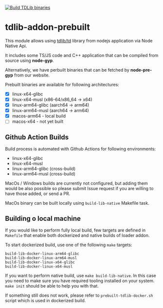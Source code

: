 [![Build TDLib binaries](https://github.com/telepilotco/tdlib-addon-prebuilt/actions/workflows/build-binaries.yml/badge.svg)](https://github.com/telepilotco/tdlib-addon-prebuilt/actions/workflows/build-binaries.yml)

# tdlib-addon-prebuilt

This module allows using [tdlib/td](https://github.com/tdlib/td) library from nodejs application via Node Native Api.

It includes some TS/JS code and C++ application that can be compiled from source using **node-gyp**.

Alternatively, we have perbuilt binaries that can be fetched by **node-pre-gyp** from our website.

Prebuilt binaries are available for following architectures:
 - [x] linux-x64-glibc
 - [x] linux-x64-musl (x86-64/x86_64 -> x64)
 - [x] linux-arm64-glibc (aarch64 -> arm64)
 - [x] linux-arm64-musl (aarch64 -> arm64)
 - [x] macos-arm64 - local build
 - [ ] macos-x64 - not yet built

## Github Action Builds

Build process is automated with Github Actions for following environments:

- linux-x64-glibc
- linux-x64-musl
- linux-arm64-glibc (cross-build)
- linux-arm64-musl (cross-build)

MacOs / Windows builds are currently not configured, but adding them would be also possible so please submit 
Issue request if you are willing to have those added, or send a PR.

MacOs binary can be built locally using `build-lib-native` Makefile task.

## Building o local machine

If you would like to perform fully local build, few targets are defined  in `Makefile` that enable both dockerized 
and native builds of loader addon.

To start dockerized build, use one of the following `make` targets:
```
build-lib-docker-linux-arm64-glibc
build-lib-docker-linux-arm64-musl
build-lib-docker-linux-x64-glibc
build-lib-docker-linux-x64-musl
```

If you want to perform native build, use `make build-lib-native`. In this case you need to make sure you have required 
tooling installed on your system. `make init` should be able to help you with that.

If something still does not work, please refer to `prebuilt-tdlib-docker.sh` script which is used in dockerized build.
